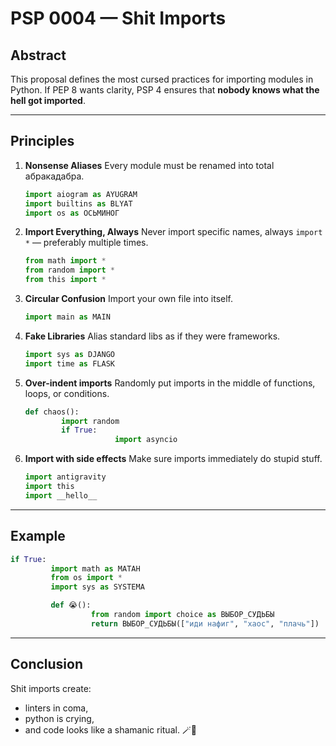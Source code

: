 # PSP 0004 — Shit Imports

## Abstract

This proposal defines the most cursed practices for importing modules in Python.
If PEP 8 wants clarity, PSP 4 ensures that **nobody knows what the hell got imported**.

---

## Principles

1. **Nonsense Aliases**
   Every module must be renamed into total абракадабра.

   ```python
   import aiogram as AYUGRAM
   import builtins as BLYAT
   import os as ОСЬМИНОГ
   ```

2. **Import Everything, Always**
   Never import specific names, always `import *` — preferably multiple times.

   ```python
   from math import *
   from random import *
   from this import *
   ```

3. **Circular Confusion**
   Import your own file into itself.

   ```python
   import main as MAIN
   ```

4. **Fake Libraries**
   Alias standard libs as if they were frameworks.

   ```python
   import sys as DJANGO
   import time as FLASK
   ```

5. **Over-indent imports**
   Randomly put imports in the middle of functions, loops, or conditions.

   ```python
   def chaos():
           import random
           if True:
                       import asyncio
   ```

6. **Import with side effects**
   Make sure imports immediately do stupid stuff.

   ```python
   import antigravity 
   import this 
   import __hello__ 
   ```

---

## Example

```python
if True:
         import math as МАТАН
         from os import * 
         import sys as SYSTЕМА

         def 😭():
                  from random import choice as ВЫБОР_СУДЬБЫ
                  return ВЫБОР_СУДЬБЫ(["иди нафиг", "хаос", "плачь"])
```

---

## Conclusion

Shit imports create:

* linters in coma,
* python is crying,
* and code looks like a shamanic ritual. 🪄🐍
